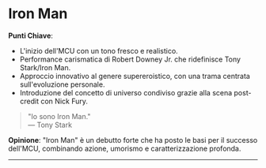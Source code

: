 # Iron Man 

 **Punti Chiave**: 
  - L'inizio dell'MCU con un tono fresco e realistico.
  - Performance carismatica di Robert Downey Jr. che ridefinisce Tony Stark/Iron Man.
  - Approccio innovativo al genere supereroistico, con una trama centrata sull'evoluzione personale.
  - Introduzione del concetto di universo condiviso grazie alla scena post-credit con Nick Fury.

> "Io sono Iron Man."  
> — Tony Stark

**Opinione**: "Iron Man" è un debutto forte che ha posto le basi per il successo dell'MCU, combinando azione, umorismo e caratterizzazione profonda.

---